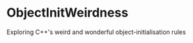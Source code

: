 ObjectInitWeirdness
===================

Exploring C++'s weird and wonderful object-initialisation rules

